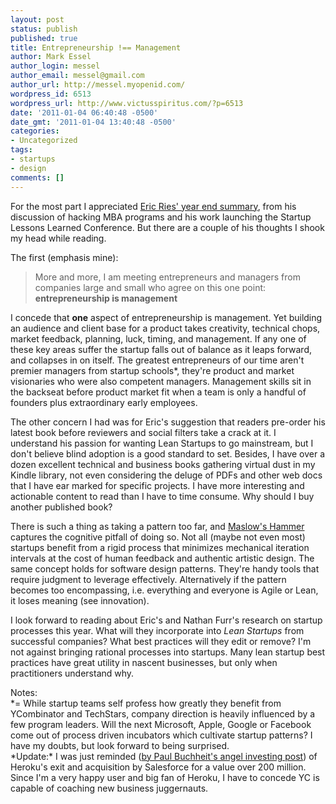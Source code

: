 ```yaml
---
layout: post
status: publish
published: true
title: Entrepreneurship !== Management
author: Mark Essel
author_login: messel
author_email: messel@gmail.com
author_url: http://messel.myopenid.com/
wordpress_id: 6513
wordpress_url: http://www.victusspiritus.com/?p=6513
date: '2011-01-04 06:40:48 -0500'
date_gmt: '2011-01-04 13:40:48 -0500'
categories:
- Uncategorized
tags:
- startups
- design
comments: []
---
```

<p>For the most part I appreciated <a href="http://www.startuplessonslearned.com/2010/12/2011.html?m=1">Eric Ries' year end summary</a>, from his discussion of hacking MBA programs and his work launching the Startup Lessons Learned Conference. But there are a couple of his thoughts I shook my head while reading. </p>
<p>The first (emphasis mine):</p>
<blockquote><p>
More and more, I am meeting entrepreneurs and managers from companies large and small who agree on this one point: <strong>entrepreneurship is management</strong>
</p></blockquote>
<p>I concede that <strong>one</strong> aspect of entrepreneurship is management. Yet building an audience and client base for a product takes creativity, technical chops, market feedback, planning, luck, timing, and management. If any one of these key areas suffer the startup falls out of balance as it leaps forward, and collapses in on itself. The greatest entrepreneurs of our time aren't premier managers from startup schools*, they're product and market visionaries who were also competent managers. Management skills sit in the backseat before product market fit when a team is only a handful of founders plus extraordinary early employees. </p>
<p>The other concern I had was for Eric's suggestion that readers pre-order his latest book before reviewers and social filters take a crack at it. I understand his passion for wanting Lean Startups to go mainstream, but I don't believe blind adoption is a good standard to set. Besides, I have over a dozen excellent technical and business books gathering virtual dust in my Kindle library, not even considering the deluge of PDFs and other web docs that I have ear marked for specific projects. I have more interesting and actionable content to read than I have to time consume. Why should I buy another published book?</p>
<p>There is such a thing as taking a pattern too far, and <a href="http://www.victusspiritus.com/2010/07/04/halt-the-pain-of-interface-flames/">Maslow's Hammer</a> captures the cognitive pitfall of doing so. Not all (maybe not even most) startups benefit from a rigid process that minimizes mechanical iteration intervals at the cost of human feedback and authentic artistic design. The same concept holds for software design patterns. They're handy tools that require judgment to leverage effectively. Alternatively if the pattern becomes too encompassing, i.e. everything and everyone is Agile or Lean, it loses meaning (see innovation).</p>
<p>I look forward to reading about Eric's and Nathan Furr's research on startup processes this year. What will they incorporate into <I>Lean Startups</I> from successful companies? What best practices will they edit or remove? I'm not against bringing rational processes into startups. Many lean startup best practices have great utility in nascent businesses, but only when practitioners understand why.</p>
<p>Notes:<br />
*= While startup teams self profess how greatly they benefit from YCombinator and TechStars, company direction is heavily influenced by a few program leaders. Will the next Microsoft, Apple, Google or Facebook come out of process driven incubators which cultivate startup patterns? I have my doubts, but look forward to being surprised. <br />
*Update:* I was just reminded (<a href="http://paulbuchheit.blogspot.com/2011/01/angel-investing-my-first-three-years.html">by Paul Buchheit's angel investing post</a>) of Heroku's exit and acquisition by Salesforce for a value over 200 million. Since I'm a very happy user and big fan of Heroku, I have to concede YC is capable of coaching new business juggernauts.</p>
